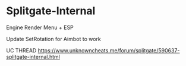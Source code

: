 # Splitgate-Internal

Engine Render Menu + ESP

Update SetRotation for Aimbot to work 


UC THREAD https://www.unknowncheats.me/forum/splitgate/590637-splitgate-internal.html

